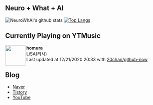 ## Neuro + What + AI

![NeuroWhAI's github stats](https://github-readme-stats.vercel.app/api?username=neurowhai&count_private=true&show_icons=true)
[![Top Langs](https://github-readme-stats.vercel.app/api/top-langs/?username=neurowhai&layout=compact)](https://github.com/anuraghazra/github-readme-stats)

## Currently Playing on YTMusic

[<img align="left" height="65" src="https://lh3.googleusercontent.com/98RjRKBpBcgCec2JQqJkAtQYjwx6P-nBmFwFfh0Wq2DYBQO5OfBT_azFDir9m6r0Q7ZWNC5jG5dlNJaA">](https://music.youtube.com/channel/UCt4rbOMLsVxeMsoaRdTfr5A)

**homura**  
LiSA(리사)  
Last updated at 12/21/2020 20:33 with [20chan/github-now](https://github.com/20chan/github-now)

## Blog

- [Naver](http://blog.naver.com/neurowhai)
- [Tistory](http://neurowhai.tistory.com/)
- [YouTube](https://www.youtube.com/channel/UCB_v1xU6laBHOeH6z4L-Mtw)
